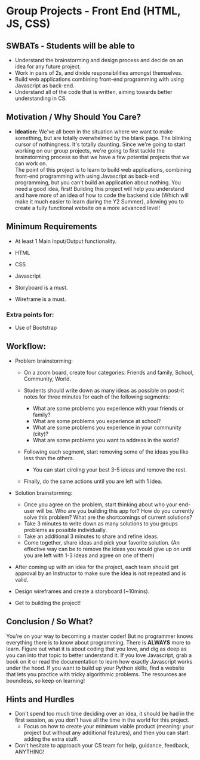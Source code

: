 # Group Projects - Front End (HTML, JS, CSS)

## SWBATs - Students will be able to
- Understand the brainstorming and design process and decide on an idea for any future project.
- Work in pairs of 2s, and divide responsibilities amongst themselves.
- Build web applications combining front-end programming with using Javascript as back-end.
- Understand all of the code that is written, aiming towards better understanding in CS.

## Motivation / Why Should You Care? 
- **Ideation:** We've all been in the situation where we want to make something, but are totally overwhelmed by the blank page. The blinking cursor of nothingness. It's totally daunting. Since we're going to start working on our group projects, we're going to first tackle the brainstorming process so that we have a few potential projects that we can work on.  
The point of this project is to learn to build web applications, combining front-end programming with using Javascript as back-end programming, but you can't build an application about nothing. You need a good idea, first!
Building this project will help you understand and have more of an idea of how to code the backend side (Which will make it much easier to learn during the Y2 Summer), allowing you to create a fully functional website on a more advanced level!


## Minimum Requirements
- At least 1 Main Input/Output functionality.
- HTML
- CSS
- Javascript
  
- Storyboard is a must.
- Wireframe is a must.
 
### Extra points for:
- Use of Bootstrap



## Workflow:
- Problem brainstorming:
  - On a zoom board, create four categories: Friends and family, School, Community, World.
  - Students should write down as many ideas as possible on post-it notes for three minutes for each of the following segments:
      - What are some problems you experience with your friends or family?
      - What are some problems you experience at school?
      - What are some problems you experience in your community (city)?
      - What are some problems you want to address in the world?
      
  - Following each segment, start removing some of the ideas you like less than the others. 
      - You can start circling your best 3-5 ideas and remove the rest.
  - Finally, do the same actions until you are left with 1 idea.
  
- Solution brainstorming:
  - Once you agree on the problem, start thinking about who your end-user will be. Who are you building this app for? How do you currently solve this problem? What are the shortcomings of current solutions?
  - Take 3 minutes to write down as many solutions to you groups problems as possible individually.
  - Take an additional 3 minutes to share and refine ideas.
  - Come together, share ideas and pick your favorite solution. (An effective way can be to remove the ideas you would give up on until you are left with 1-3 ideas and agree on one of them)
- After coming up with an idea for the project, each team should get approval by an Instructor to make sure the idea is not repeated and is valid.
- Design wireframes and create a storyboard (~10mins).
- Get to building the project!



## Conclusion / So What?
You're on your way to becoming a master coder! But no programmer knows everything there is to know about programming. There is **ALWAYS** more to learn. Figure out what it is about coding that you love, and dig as deep as you can into that topic to better understand it. If you love Javascript, grab a book on it or read the documentation to learn how exactly Javascript works under the hood. If you want to build up your Python skills, find a website that lets you practice with tricky algorithmic problems. The resources are boundless, so keep on learning!


## Hints and Hurdles
- Don't spend too much time deciding over an idea, it should be had in the first session, as you don't have all the time in the world for this project.
  - Focus on how to create your minimum viable product (meaning: your project but without any additional features), and then you can start adding the extra stuff.
- Don't hesitate to approach your CS team for help, guidance, feedback, ANYTHING!

